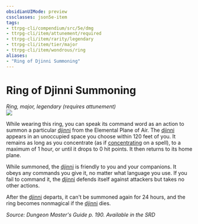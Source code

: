 ```yaml
---
obsidianUIMode: preview
cssclasses: json5e-item
tags:
- ttrpg-cli/compendium/src/5e/dmg
- ttrpg-cli/item/attunement/required
- ttrpg-cli/item/rarity/legendary
- ttrpg-cli/item/tier/major
- ttrpg-cli/item/wondrous/ring
aliases: 
- "Ring of Djinni Summoning"
---
```

# Ring of Djinni Summoning
*Ring, major, legendary (requires attunement)*  
![](3-Mechanics/CLI/items/img/ring-of-djinni-summoning.webp#right)


While wearing this ring, you can speak its command word as an action to summon a particular [djinni](3-Mechanics/CLI/bestiary/elemental/djinni.md) from the Elemental Plane of Air. The [djinni](3-Mechanics/CLI/bestiary/elemental/djinni.md) appears in an unoccupied space you choose within 120 feet of you. It remains as long as you concentrate (as if [concentrating](3-Mechanics/CLI/rules/conditions.md#Concentration) on a spell), to a maximum of 1 hour, or until it drops to 0 hit points. It then returns to its home plane.

While summoned, the [djinni](3-Mechanics/CLI/bestiary/elemental/djinni.md) is friendly to you and your companions. It obeys any commands you give it, no matter what language you use. If you fail to command it, the [djinni](3-Mechanics/CLI/bestiary/elemental/djinni.md) defends itself against attackers but takes no other actions.

After the [djinni](3-Mechanics/CLI/bestiary/elemental/djinni.md) departs, it can't be summoned again for 24 hours, and the ring becomes nonmagical if the [djinni](3-Mechanics/CLI/bestiary/elemental/djinni.md) dies.

*Source: Dungeon Master's Guide p. 190. Available in the <span title='Systems Reference Document (5.1)'>SRD</span>*